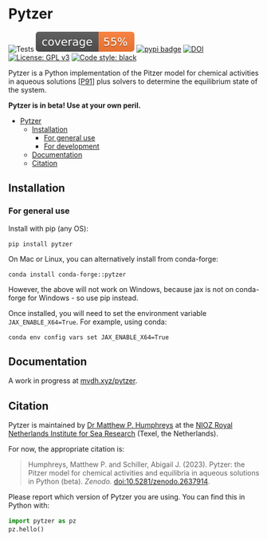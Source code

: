 # Pytzer

![Tests](https://github.com/mvdh7/pytzer/workflows/Tests/badge.svg)
[![Coverage](https://github.com/mvdh7/pytzer/blob/main/.misc/coverage.svg)](https://github.com/mvdh7/pytzer/blob/main/.misc/coverage.txt)
[![pypi badge](https://img.shields.io/pypi/v/pytzer.svg?style=popout)](https://pypi.org/project/pytzer/)
[![DOI](https://img.shields.io/badge/DOI-10.5281%2Fzenodo.2637914-informational)](https://doi.org/10.5281/zenodo.2637914)
[![License: GPL v3](https://img.shields.io/badge/License-GPLv3-blue.svg)](https://www.gnu.org/licenses/gpl-3.0)
[![Code style: black](https://img.shields.io/badge/code%20style-black-000000.svg)](https://github.com/psf/black)

Pytzer is a Python implementation of the Pitzer model for chemical activities in aqueous solutions [[P91](https://mvdh.xyz/pytzer/refs/#p)] plus solvers to determine the equilibrium state of the system.

**Pytzer is in beta!  Use at your own peril.**

- [Pytzer](#pytzer)
  - [Installation](#installation)
    - [For general use](#for-general-use)
    - [For development](#for-development)
  - [Documentation](#documentation)
  - [Citation](#citation)

## Installation

### For general use

Install with pip (any OS):

    pip install pytzer

On Mac or Linux, you can alternatively install from conda-forge:

    conda install conda-forge::pytzer

However, the above will not work on Windows, because jax is not on conda-forge for Windows - so use pip instead.

Once installed, you will need to set the environment variable `JAX_ENABLE_X64=True`.  For example, using conda:

    conda env config vars set JAX_ENABLE_X64=True

## Documentation

A work in progress at [mvdh.xyz/pytzer](https://mvdh.xyz/pytzer).

## Citation

Pytzer is maintained by [Dr Matthew P. Humphreys](https://seaco2.group) at the [NIOZ Royal Netherlands Institute for Sea Research](https://www.nioz.nl/en) (Texel, the Netherlands).

For now, the appropriate citation is:

> Humphreys, Matthew P. and Schiller, Abigail J. (2023). Pytzer: the Pitzer model for chemical activities and equilibria in aqueous solutions in Python (beta).  *Zenodo.*  [doi:10.5281/zenodo.2637914](https://doi.org/10.5281/zenodo.2637914).

Please report which version of Pytzer you are using.  You can find this in Python with:

```python
import pytzer as pz
pz.hello()
```
